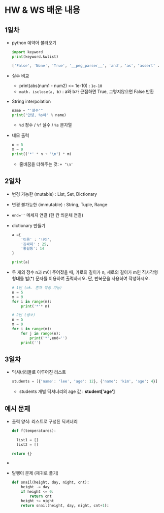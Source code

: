 # HW & WS 배운 내용



## 1일차

- python 예약어 불러오기

  ```python
  import keyword
  print(keyword.kwlist)
  
  ['False', 'None', 'True', '__peg_parser__', 'and', 'as', 'assert' ...]
  ```

- 실수 비교

  - print(abs(num1 - num2) <= 1e-10) : `1e-10`
  - `math. isclose(a, b)` : a와 b가 근접하면 True, 그렇지않으면 False 반환

- String interpolation

  ```python
  name = "'철수'"
  print('안녕, %s야' % name)
  ```

  - `%d` 정수 / `%f` 실수 / `%s` 문자열 

- 네모 출력

  ```python
  n = 5
  m = 9
  print(('*' * n + '\n') * m)  
  ```

  - 줄바꿈을 더해주는 것:  `+ '\n' `



## 2일차

- 변경 가능한 (mutable) : List, Set, Dictionary

- 변경 불가능한 (immutable) : String, Tuple, Range

- `end=''` 메세지 연결 (한 칸 띄운채 연결)

- dictionary 만들기

  ```python
  a ={
      '이름' : '나이',
      '김싸피' : 25,
      '홍길동': 14
  }
  
  print(a)
  ```

- 두 개의 정수 n과 m이 주어졌을 때, 가로의 길이가 n, 세로의 길이가 m인 직사각형 형태를 별(*) 문자를 이용하여 출력하시오. 단, 반복문을 사용하여 작성하시오.

  ```python
  # 1번 (ok. 혼자 작성 가능)
  n = 5
  m = 9
  for i in range(m):
      print('*'* n)
  
  # 2번 (생소)
  n = 5
  m = 9
  for i in range(m):
      for j in range(n):
          print('*',end='')
      print('')
  ```

  



## 3일차 

- 딕셔너리들로 이루어진 리스트

  ```python
  students = [{'name': 'lee', 'age': 12}, {'name': 'kim', 'age': 4}]
  ```

  - students 개별 딕셔너리의 age 값 : **student['age']**






## 예시 문제

- 출력 양식: 리스트로 구성된 딕셔너리

  ```python
  def f(temperatures):
   
  	list1 = []
  	list2 = []
  
  return {}
  ```

  

- 



- 달팽이 문제 (재귀로 풀기)

  ```python
  def snail(height, day, night, cnt):
      height -= day
      if height <= 0:
          return cnt
      height += night
      return snail(height, day, night, cnt+1):
  ```

  